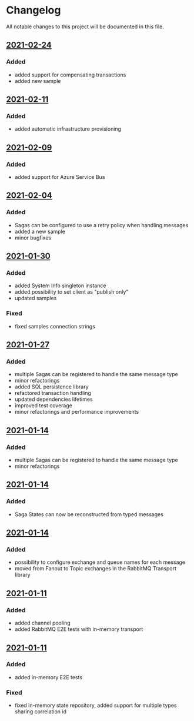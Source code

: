 # Changelog

All notable changes to this project will be documented in this file.

## [2021-02-24](https://github.com/mizrael/OpenSleigh/pull/27)
### Added
- added support for compensating transactions
- added new sample

## [2021-02-11](https://github.com/mizrael/OpenSleigh/pull/26)
### Added
- added automatic infrastructure provisioning

## [2021-02-09](https://github.com/mizrael/OpenSleigh/pull/25)
### Added
- added support for Azure Service Bus

## [2021-02-04](https://github.com/mizrael/OpenSleigh/pull/24)
### Added
- Sagas can be configured to use a retry policy when handling messages
- added a new sample
- minor bugfixes

## [2021-01-30](https://github.com/mizrael/OpenSleigh/pull/22)
### Added
- added System Info singleton instance
- added possibility to set client as "publish only"
- updated samples
### Fixed
- fixed samples connection strings

## [2021-01-27](https://github.com/mizrael/OpenSleigh/pull/21)
### Added
- multiple Sagas can be registered to handle the same message type
- minor refactorings
- added SQL persistence library
- refactored transaction handling
- updated dependencies lifetimes
- improved test coverage
- minor refactorings and performance improvements

## [2021-01-14](https://github.com/mizrael/OpenSleigh/pull/17)
### Added
- multiple Sagas can be registered to handle the same message type
- minor refactorings

## [2021-01-14](https://github.com/mizrael/OpenSleigh/pull/16)
### Added
- Saga States can now be reconstructed from typed messages

## [2021-01-14](https://github.com/mizrael/OpenSleigh/pull/15)
### Added
- possibility to configure exchange and queue names for each message
- moved from Fanout to Topic exchanges in the RabbitMQ Transport library

## [2021-01-11](https://github.com/mizrael/OpenSleigh/pull/13)
### Added
- added channel pooling
- added RabbitMQ E2E tests with in-memory transport

## [2021-01-11](https://github.com/mizrael/OpenSleigh/pull/14)
### Added
- added in-memory E2E tests

### Fixed
- fixed in-memory state repository, added support for multiple types sharing correlation id 